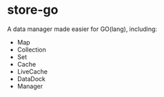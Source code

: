 # store-go
A data manager made easier for GO(lang), including:
- Map
- Collection
- Set
- Cache
- LiveCache
- DataDock
- Manager